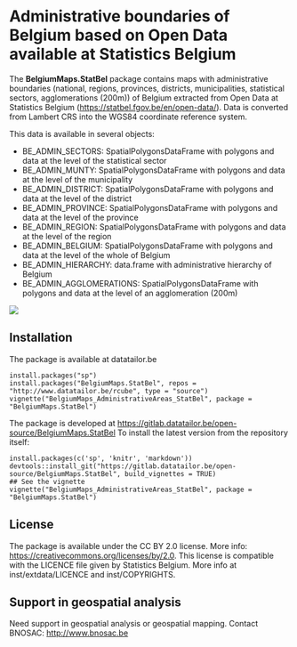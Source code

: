 # Administrative boundaries of Belgium based on Open Data available at Statistics Belgium

The  **BelgiumMaps.StatBel** package contains maps with administrative boundaries (national, regions, provinces, districts, municipalities, statistical sectors, agglomerations (200m)) of Belgium extracted from Open Data at Statistics Belgium (https://statbel.fgov.be/en/open-data/). Data is converted from Lambert CRS into the WGS84 coordinate reference system. 

This data is available in several objects:

- BE_ADMIN_SECTORS: SpatialPolygonsDataFrame with polygons and data at the level of the statistical sector
- BE_ADMIN_MUNTY: SpatialPolygonsDataFrame with polygons and data at the level of the municipality
- BE_ADMIN_DISTRICT: SpatialPolygonsDataFrame with polygons and data at the level of the district
- BE_ADMIN_PROVINCE: SpatialPolygonsDataFrame with polygons and data at the level of the province
- BE_ADMIN_REGION: SpatialPolygonsDataFrame with polygons and data at the level of the region
- BE_ADMIN_BELGIUM: SpatialPolygonsDataFrame with polygons and data at the level of the whole of Belgium
- BE_ADMIN_HIERARCHY: data.frame with administrative hierarchy of Belgium
- BE_ADMIN_AGGLOMERATIONS: SpatialPolygonsDataFrame with polygons and data at the level of an agglomeration (200m)

![](inst/img/belgiummaps_statbel.png)


## Installation

The package is available at datatailor.be

```
install.packages("sp")
install.packages("BelgiumMaps.StatBel", repos = "http://www.datatailor.be/rcube", type = "source")
vignette("BelgiumMaps_AdministrativeAreas_StatBel", package = "BelgiumMaps.StatBel")
```

The package is developed at https://gitlab.datatailor.be/open-source/BelgiumMaps.StatBel
To install the latest version from the repository itself:

```
install.packages(c('sp', 'knitr', 'markdown'))
devtools::install_git("https://gitlab.datatailor.be/open-source/BelgiumMaps.StatBel", build_vignettes = TRUE)
## See the vignette
vignette("BelgiumMaps_AdministrativeAreas_StatBel", package = "BelgiumMaps.StatBel")
```

## License

The package is available under the CC BY 2.0 license. More info: https://creativecommons.org/licenses/by/2.0. This license is compatible with the LICENCE file given by Statistics Belgium. More info at inst/extdata/LICENCE and inst/COPYRIGHTS.


## Support in geospatial analysis

Need support in geospatial analysis or geospatial mapping. 
Contact BNOSAC: http://www.bnosac.be

